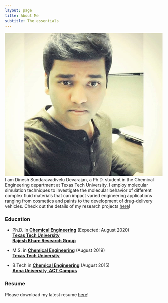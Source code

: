 ```yaml
---
layout: page
title: About Me
subtitle: The essentials
---
```


![MyPicture](img/Dinesh.jpg) I am Dinesh Sundaravadivelu Devarajan, a Ph.D. student in the Chemical Engineering department at Texas Tech University.  I employ molecular simulation techniques to investigate the molecular behavior of different complex fluid materials that can impact varied engineering applications ranging from cosmetics and paints to the development of drug-delivery vehicles. Check out the details of my research projects [here](/myresearch.md)! 

### Education

* Ph.D. in **[Chemical Engineering](https://www.depts.ttu.edu/che/)** (Expected: August 2020)    
  **[Texas Tech University](https://www.ttu.edu/)**   
  **[Rajesh Khare Research Group](http://www.depts.ttu.edu/che/groups/kharegroup/)**

* M.S. in **[Chemical Engineering](https://www.depts.ttu.edu/che/)** (August 2019)  
  **[Texas Tech University](https://www.ttu.edu/)** 

* B.Tech in **[Chemical Engineering](http://chemactech.edu.in/)** (August 2015)  
  **[Anna University, ACT Campus](https://www.annauniv.edu/act/index.html)** 

### Resume

Please download my latest resume [here]()!
